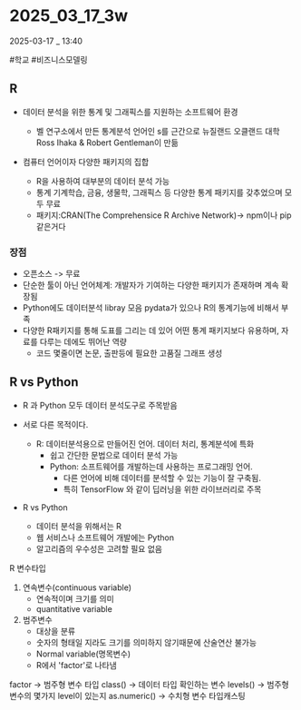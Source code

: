 
# 2025_03_17_3w

2025-03-17 _ 13:40

#학교 #비즈니스모델링 

## R

- 데이터 분석을 위한 통계 및 그래픽스를 지원하는 소프트웨어 환경
	- 벨 연구소에서 만든 통계분석 언어인 s를 근간으로 뉴질랜드 오클랜드 대학 Ross Ihaka & Robert Gentleman이 만듦
	
- 컴퓨터 언어이자 다양한 패키지의 집합
	- R을 사용하여 대부분의 데이터 분석 가능
	- 통계 기계학습, 금융, 생물학, 그래픽스 등 다양한 통계 패키지를 갖추었으며 모두 무료
	- 패키지:CRAN(The Comprehensice R Archive Network)-> npm이나 pip 같은거다


### 장점

- 오픈소스 -> 무료
- 단순한 툴이 아닌 언어체계: 개발자가 기여하는 다양한 패키지가 존재하며 계속 확장됨
- Python에도 데이터분석 libray 모음 pydata가 있으나 R의 통계기능에 비해서 부족
- 다양한 R패키지를 통해 도표를 그리는 데 있어 어떤 통계 패키지보다 유용하며, 자료를 다루는 데에도 뛰어난 역량
	- 코드 몇줄이면 논문, 출판등에 필요한 고품질 그래프 생성


## R vs Python

- R 과 Python 모두 데이터 분석도구로 주목받음
- 서로 다른 목적이다.
	- R: 데이터분석용으로 만들어진 언어. 데이터 처리, 통계분석에 특화
		- 쉽고 간단한 문법으로 데이터 분석 가능
		- Python: 소프트웨어를 개발하는데 사용하는 프로그래밍 언어.
			- 다른 언어에 비해 데이터를 분석할 수 있는 기능이 잘 구축됨.
			- 특히 TensorFlow 와 같이 딥러닝을 위한 라이브러리로 주목

- R vs Python
	- 데이터 분석을 위해서는 R
	- 웹 서비스나 소프트웨어 개발에는 Python
	- 알고리즘의 우수성은 고려할 필요 없음


R 변수타입

1. 연속변수(continuous variable)
	- 연속적이며 크기를 의미
	- quantitative variable
2. 범주변수
	- 대상을 분류
	- 숫자의 형태일 지라도 크기를 의미하지 않기때문에 산술연산 불가능
	- Normal variable(명목변수)
	- R에서 'factor'로 나타냄


factor -> 범주형 변수 타입
class() -> 데이터 타입 확인하는 변수
levels() -> 범주형 변수의 몇가지 level이 있는지
as.numeric() -> 수치형 변수 타입캐스팅

